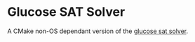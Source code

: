 # Glucose SAT Solver

A CMake non-OS dependant version of the [glucose sat solver](http://www.labri.fr/perso/lsimon/glucose/).